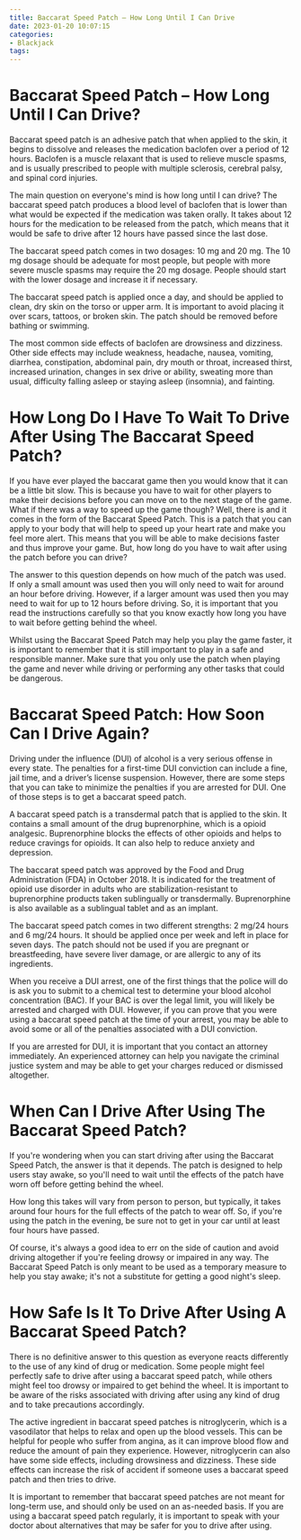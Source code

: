 ```yaml
---
title: Baccarat Speed Patch – How Long Until I Can Drive
date: 2023-01-20 10:07:15
categories:
- Blackjack
tags:
---
```



#  Baccarat Speed Patch – How Long Until I Can Drive?

Baccarat speed patch is an adhesive patch that when applied to the skin, it begins to dissolve and releases the medication baclofen over a period of 12 hours. Baclofen is a muscle relaxant that is used to relieve muscle spasms, and is usually prescribed to people with multiple sclerosis, cerebral palsy, and spinal cord injuries.

The main question on everyone's mind is how long until I can drive? The baccarat speed patch produces a blood level of baclofen that is lower than what would be expected if the medication was taken orally. It takes about 12 hours for the medication to be released from the patch, which means that it would be safe to drive after 12 hours have passed since the last dose.

The baccarat speed patch comes in two dosages: 10 mg and 20 mg. The 10 mg dosage should be adequate for most people, but people with more severe muscle spasms may require the 20 mg dosage. People should start with the lower dosage and increase it if necessary.

The baccarat speed patch is applied once a day, and should be applied to clean, dry skin on the torso or upper arm. It is important to avoid placing it over scars, tattoos, or broken skin. The patch should be removed before bathing or swimming.

The most common side effects of baclofen are drowsiness and dizziness. Other side effects may include weakness, headache, nausea, vomiting, diarrhea, constipation, abdominal pain, dry mouth or throat, increased thirst, increased urination, changes in sex drive or ability, sweating more than usual, difficulty falling asleep or staying asleep (insomnia), and fainting.

#  How Long Do I Have To Wait To Drive After Using The Baccarat Speed Patch?

If you have ever played the baccarat game then you would know that it can be a little bit slow. This is because you have to wait for other players to make their decisions before you can move on to the next stage of the game. 
What if there was a way to speed up the game though? Well, there is and it comes in the form of the Baccarat Speed Patch. This is a patch that you can apply to your body that will help to speed up your heart rate and make you feel more alert.
This means that you will be able to make decisions faster and thus improve your game. But, how long do you have to wait after using the patch before you can drive?

The answer to this question depends on how much of the patch was used. If only a small amount was used then you will only need to wait for around an hour before driving. However, if a larger amount was used then you may need to wait for up to 12 hours before driving. So, it is important that you read the instructions carefully so that you know exactly how long you have to wait before getting behind the wheel.

Whilst using the Baccarat Speed Patch may help you play the game faster, it is important to remember that it is still important to play in a safe and responsible manner. Make sure that you only use the patch when playing the game and never while driving or performing any other tasks that could be dangerous.

#  Baccarat Speed Patch: How Soon Can I Drive Again?

 Driving under the influence (DUI) of alcohol is a very serious offense in every state. The penalties for a first-time DUI conviction can include a fine, jail time, and a driver’s license suspension. However, there are some steps that you can take to minimize the penalties if you are arrested for DUI. One of those steps is to get a baccarat speed patch.

A baccarat speed patch is a transdermal patch that is applied to the skin. It contains a small amount of the drug buprenorphine, which is a opioid analgesic. Buprenorphine blocks the effects of other opioids and helps to reduce cravings for opioids. It can also help to reduce anxiety and depression.

The baccarat speed patch was approved by the Food and Drug Administration (FDA) in October 2018. It is indicated for the treatment of opioid use disorder in adults who are stabilization-resistant to buprenorphine products taken sublingually or transdermally. Buprenorphine is also available as a sublingual tablet and as an implant.

The baccarat speed patch comes in two different strengths: 2 mg/24 hours and 6 mg/24 hours. It should be applied once per week and left in place for seven days. The patch should not be used if you are pregnant or breastfeeding, have severe liver damage, or are allergic to any of its ingredients.

When you receive a DUI arrest, one of the first things that the police will do is ask you to submit to a chemical test to determine your blood alcohol concentration (BAC). If your BAC is over the legal limit, you will likely be arrested and charged with DUI. However, if you can prove that you were using a baccarat speed patch at the time of your arrest, you may be able to avoid some or all of the penalties associated with a DUI conviction.

If you are arrested for DUI, it is important that you contact an attorney immediately. An experienced attorney can help you navigate the criminal justice system and may be able to get your charges reduced or dismissed altogether.

#  When Can I Drive After Using The Baccarat Speed Patch?

If you're wondering when you can start driving after using the Baccarat Speed Patch, the answer is that it depends. The patch is designed to help users stay awake, so you'll need to wait until the effects of the patch have worn off before getting behind the wheel.

How long this takes will vary from person to person, but typically, it takes around four hours for the full effects of the patch to wear off. So, if you're using the patch in the evening, be sure not to get in your car until at least four hours have passed.

Of course, it's always a good idea to err on the side of caution and avoid driving altogether if you're feeling drowsy or impaired in any way. The Baccarat Speed Patch is only meant to be used as a temporary measure to help you stay awake; it's not a substitute for getting a good night's sleep.

#  How Safe Is It To Drive After Using A Baccarat Speed Patch?

There is no definitive answer to this question as everyone reacts differently to the use of any kind of drug or medication. Some people might feel perfectly safe to drive after using a baccarat speed patch, while others might feel too drowsy or impaired to get behind the wheel. It is important to be aware of the risks associated with driving after using any kind of drug and to take precautions accordingly.

The active ingredient in baccarat speed patches is nitroglycerin, which is a vasodilator that helps to relax and open up the blood vessels. This can be helpful for people who suffer from angina, as it can improve blood flow and reduce the amount of pain they experience. However, nitroglycerin can also have some side effects, including drowsiness and dizziness. These side effects can increase the risk of accident if someone uses a baccarat speed patch and then tries to drive.

It is important to remember that baccarat speed patches are not meant for long-term use, and should only be used on an as-needed basis. If you are using a baccarat speed patch regularly, it is important to speak with your doctor about alternatives that may be safer for you to drive after using.